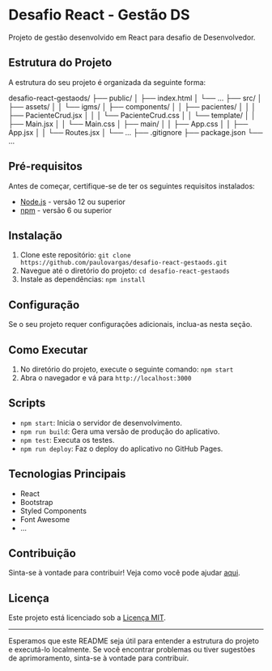 # Desafio React - Gestão DS

Projeto de gestão desenvolvido em React para desafio de Desenvolvedor.

## Estrutura do Projeto

A estrutura do seu projeto é organizada da seguinte forma:

desafio-react-gestaods/
├── public/
│ ├── index.html
│ └── ...
├── src/
│ ├── assets/
│ │ └── igms/
│ ├── components/
│ │ ├── pacientes/
│ │ │ ├── PacienteCrud.jsx
│ │ │ └── PacienteCrud.css
│ │ └── template/
│ │ ├── Main.jsx
│ │ └── Main.css
│ ├── main/
│ │ ├── App.css
│ │ ├── App.jsx
│ │ └── Routes.jsx
│ └── ...
├── .gitignore
├── package.json
└── ...


## Pré-requisitos

Antes de começar, certifique-se de ter os seguintes requisitos instalados:

- [Node.js](https://nodejs.org/) - versão 12 ou superior
- [npm](https://www.npmjs.com/) - versão 6 ou superior

## Instalação

1. Clone este repositório: `git clone https://github.com/paulovargas/desafio-react-gestaods.git`
2. Navegue até o diretório do projeto: `cd desafio-react-gestaods`
3. Instale as dependências: `npm install`

## Configuração

Se o seu projeto requer configurações adicionais, inclua-as nesta seção.

## Como Executar

1. No diretório do projeto, execute o seguinte comando: `npm start`
2. Abra o navegador e vá para `http://localhost:3000`

## Scripts

- `npm start`: Inicia o servidor de desenvolvimento.
- `npm run build`: Gera uma versão de produção do aplicativo.
- `npm test`: Executa os testes.
- `npm run deploy`: Faz o deploy do aplicativo no GitHub Pages.

## Tecnologias Principais

- React
- Bootstrap
- Styled Components
- Font Awesome
- ...

## Contribuição

Sinta-se à vontade para contribuir! Veja como você pode ajudar [aqui](CONTRIBUTING.md).

## Licença

Este projeto está licenciado sob a [Licença MIT](LICENSE).

---

Esperamos que este README seja útil para entender a estrutura do projeto e executá-lo localmente. Se você encontrar problemas ou tiver sugestões de aprimoramento, sinta-se à vontade para contribuir.

